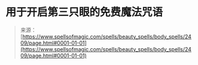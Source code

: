 <!--yml

分类：未分类

日期：2024-06-12 18:36:06

-->

# 用于开启第三只眼的免费魔法咒语

> 来源：[https://www.spellsofmagic.com/spells/beauty_spells/body_spells/2409/page.html#0001-01-01](https://www.spellsofmagic.com/spells/beauty_spells/body_spells/2409/page.html#0001-01-01)
